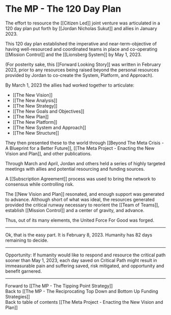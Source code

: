 # The MP - The 120 Day Plan

The effort to resource the [[Citizen Led]] joint venture was articulated in a 120 day plan put forth by [[Jordan Nicholas Sukut]] and allies in January 2023. 

This 120 day plan established the imperative and near-term-objective of having well-resourced and coordinated teams in place and co-operating [[Mission Control]] and the [[Lionsberg System]] by May 1, 2023. 

(For posterity sake, this [[Forward Looking Story]] was written in February 2023, prior to any resources being raised beyond the personal resources provided by Jordan to co-create the System, Platform, and Approach). 

By March 1, 2023 the allies had worked together to articulate: 
- [[The New Vision]]  
- [[The New Analysis]]  
- [[The New Strategy]] 
- [[The New Goals and Objectives]] 
- [[The New Plan]] 
- [[The New Platform]] 
- [[The New System and Approach]] 
- [[The New Structure]] 

They then presented these to the world through [[Beyond The Meta Crisis - A Blueprint for a Better Future]], [[The Meta Project - Enacting the New Vision and Plan]], and other publications. 

Through March and April, Jordan and others held a series of highly targeted meetings with allies and potential resourcing and funding sources. 

A [[Subscription Agreement]] process was used to bring the network to consensus while controlling risk. 

The [[New Vision and Plan]] resonated, and enough support was generated to advance. Although short of what was ideal, the resources generated provided the critical runway necessary to reorient the [[Team of Teams]], establish [[Mission Control]] and a center of gravity, and advance. 

Thus, out of its many elements, the United Force For Good was forged. 

___
Ok, that is the easy part. It is February 8, 2023. Humanity has 82 days remaining to decide. 
___
Opportunity: If humanity would like to respond and resource the critical path sooner than May 1, 2023, each day saved on Critical Path might result in immeasurable pain and suffering saved, risk mitigated, and opportunity and benefit garnered. 

___

Forward to [[The MP - The Tipping Point Strategy]]    
Back to [[The MP - The Reciprocating Top Down and Bottom Up Funding Strategies]]      
Back to table of contents [[The Meta Project - Enacting the New Vision and Plan]]  
